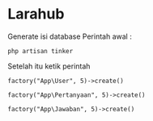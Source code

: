 # Larahub

Generate isi database
Perintah awal :
```
php artisan tinker
```

Setelah itu ketik perintah
```
factory("App\User", 5)->create()
```
```
factory("App\Pertanyaan", 5)->create()
```
```
factory("App\Jawaban", 5)->create()
```

